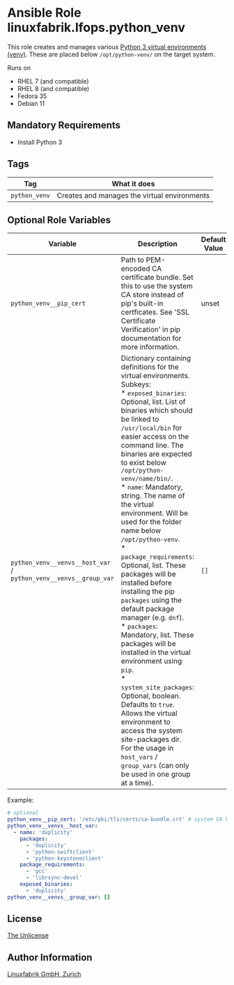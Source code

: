 # Ansible Role linuxfabrik.lfops.python_venv

This role creates and manages various [Python 3 virtual environments (venv)](https://docs.python.org/3/library/venv.html). These are placed below `/opt/python-venv/` on the target system.

Runs on

* RHEL 7 (and compatible)
* RHEL 8 (and compatible)
* Fedora 35
* Debian 11


## Mandatory Requirements

* Install Python 3


## Tags

| Tag           | What it does                                 |
| ---           | ------------                                 |
| `python_venv` | Creates and manages the virtual environments |


## Optional Role Variables

| Variable | Description | Default Value |
| -------- | ----------- | ------------- |
| `python_venv__pip_cert` | Path to PEM-encoded CA certificate bundle. Set this to use the system CA store instead of pip's built-in certficates. See 'SSL Certificate Verification' in pip documentation for more information. | unset |
| `python_venv__venvs__host_var` /<br> `python_venv__venvs__group_var` | Dictionary containing definitions for the virtual environments. Subkeys:<br> * `exposed_binaries`: Optional, list. List of binaries which should be linked to `/usr/local/bin` for easier access on the command line. The binaries are expected to exist below `/opt/python-venv/name/bin/`.<br> * `name`: Mandatory, string. The name of the virtual environment. Will be used for the folder name below `/opt/python-venv`.<br> * `package_requirements`: Optional, list. These packages will be installed before installing the pip `packages` using the default package manager (e.g. `dnf`).<br> * `packages`: Mandatory, list. These packages will be installed in the virtual environment using `pip`.<br> * `system_site_packages`:  Optional, boolean. Defaults to `true`. Allows the virtual environment to access the system site-packages dir.<br>For the usage in `host_vars` / `group_vars` (can only be used in one group at a time). | `[]` |

Example:
```yaml
# optional
python_venv__pip_cert: '/etc/pki/tls/certs/ca-bundle.crt' # system CA bundle on RHEL 8
python_venv__venvs__host_var:
  - name: 'duplicity'
    packages:
      - 'duplicity'
      - 'python-swiftclient'
      - 'python-keystoneclient'
    package_requirements:
      - 'gcc'
      - 'librsync-devel'
    exposed_binaries:
      - 'duplicity'
python_venv__venvs__group_var: []
```


## License

[The Unlicense](https://unlicense.org/)


## Author Information

[Linuxfabrik GmbH, Zurich](https://www.linuxfabrik.ch)

